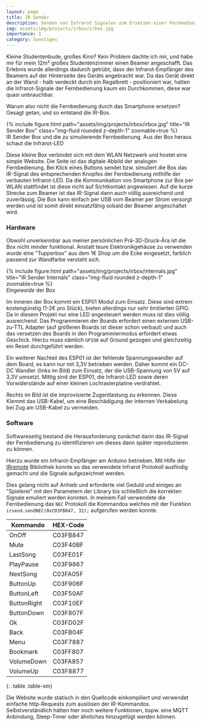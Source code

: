 ```yaml
---
layout: page
title: IR Sender
description: Senden von Infrarot Signalen zum Ersetzen einer Fernbedienung
img: assets/img/projects/irbox/irbox.jpg
importance: 1
category: Sonstiges
---
```


Kleine Studentenbude, großes Kino? Kein Problem dachte ich mir, und habe mir für mein 12m² großes Studentenzimmer einen Beamer angeschafft.
Das Erlebnis wurde allerdings dadurch getrübt, dass der Infrarot-Empfänger des Beamers auf der Hinterseite des Geräts angebracht war.
Da das Gerät direkt an der Wand - halb verdeckt durch ein Regalbrett - positioniert war, hatten die Infrarot-Signale der Fernbedienung kaum ein Durchkommen, diese war quasi unbrauchbar.

Warum also nicht die Fernbedienung durch das Smartphone ersetzen?
Gesagt getan, und so entstand die IR-Box.

<div class="row">
    <div class="col-sm mt-3 mt-md-0 text-center">
        {% include figure.html path="assets/img/projects/irbox/irbox.jpg" title="IR Sender Box" class="img-fluid rounded z-depth-1" zoomable=true %}
    </div>
</div>
<div class="caption">
    IR Sender Box und die zu simulierende Fernbedienung. Aus der Box heraus schaut die Infrarot-LED
</div>

Diese kleine Box verbindet sich mit dem WLAN Netzwerk und hostet eine simple Website.
Die Seite ist das digitale Abbild der analogen Fernbedienung.
Bei Klick eines Buttons sendet bzw. simuliert die Box das IR-Signal des entsprechenden Knopfes der Fernbedienung mithilfe der verbauten Infrarot-LED.
Da die Kommunikation von Smartphone zur Box per WLAN stattfindet ist diese nicht auf Sichtkontakt angewiesen.
Auf die kurze Strecke zum Beamer ist das IR-Signal dann auch völlig ausreichend und zuverlässig.
Die Box kann einfach per USB vom Beamer per Strom versorgt werden und ist somit direkt einsatzfähig sobald der Beamer angeschaltet wird.


### Hardware

Obwohl unverkennbar aus meiner persönlichen Prä-3D-Druck-Ära ist die Box nicht minder funktional.
Anstatt teure Elektronikgehäuse zu verwenden wurde eine "Tupperbox" aus dem 1€ Shop um die Ecke eingesetzt, farblich passend zur Wandfarbe versteht sich.

<div class="row">
    <div class="col-sm mt-3 mt-md-0 text-center">
        {% include figure.html path="assets/img/projects/irbox/internals.jpg" title="IR Sender Internals" class="img-fluid rounded z-depth-1" zoomable=true %}
    </div>
</div>
<div class="caption">
    <i>Eingeweide</i> der Box
</div>

Im Inneren der Box kommt ein ESP01 Modul zum Einsatz.
Diese sind extrem kostengünstig (1-2€ pro Stück), bieten allerdings nur sehr limitierten GPIO.
Da in diesem Projekt nur eine LED angesteuert werden muss ist dies völlig ausreichend.
Das Programmieren der Boards erfordert einen externen USB-zu-TTL Adapter (auf größeren Boards ist dieser schon verbaut) und auch das versetzen des Boards in den Programmiermodus erfordert etwas Geschick. Hierzu muss nämlich `GPIO0` auf Ground gezogen und gleichzeitig ein Reset durchgeführt werden.

Ein weiterer Nachteil des ESP01 ist der fehlende Spannungswandler auf dem Board, es kann nur mit 3,3V betrieben werden.
Daher kommt ein DC-DC Wandler (links im Bild) zum Einsatz, der die USB-Spannung von 5V auf 3,3V umsetzt.
Mittig sind der ESP01, die Infrarot-LED sowie deren Vorwiderstände auf einer kleinen Lochrasterplatine verdrahtet.

Rechts im Bild ist die improvisierte Zugentlastung zu erkennen. Diese Klemmt das USB-Kabel, um eine Beschädigung der internen Verkabelung bei Zug am USB-Kabel zu vermeiden.


### Software

Softwareseitig bestand die Herausforderung zunächst darin das IR-Signal der Fernbedienung zu identifizieren um dieses dann später reproduzieren zu können.

Hierzu wurde ein Infrarot-Empfänger am Arduino betrieben.
Mit Hilfe der [IRremote](https://github.com/Arduino-IRremote/Arduino-IRremote) Bibliothek konnte so das verwendete Infrarot Protokoll ausfindig gemacht und die Signale aufgezeichnet werden.

Dies gelang nicht auf Anhieb und erforderte viel Geduld und einiges an "Spielerei" mit den Parametern der Library bis schließlich die korrekten Signale emuliert werden konnten.
In meinem Fall verwendete die Fernbedienung das `NEC` Protokoll die Kommandos welches mit der Funktion `irsend.sendNEC(0xC03FB847, 32);` aufgerufen werden konnte.

|Kommando    |HEX-Code|
|------------|--------|
|OnOff       |C03FB847|
|Mute        |C03F40BF|
|LastSong    |C03FE01F|
|PlayPause   |C03F9867|
|NextSong    |C03FA05F|
|ButtonUp    |C03F906F|
|ButtonLeft  |C03F50AF|
|ButtonRight |C03F10EF|
|ButtonDown  |C03F807F|
|Ok          |C03FD02F|
|Back        |C03FB04F|
|Menu        |C03F7887|
|Bookmark    |C03FF807|
|VolumeDown  |C03FA857|
|VolumeUp    |C03F8877|
{: .table .table-sm}



Die Website wurde statisch in den Quellcode einkompiliert und verwendet einfache http-Requests zum auslösen der IR-Kommandos.
Selbstverständlich hätten hier noch weitere Funktionen, bspw. eine MQTT Anbindung, Sleep-Timer oder ähnliches hinzugefügt werden können.
